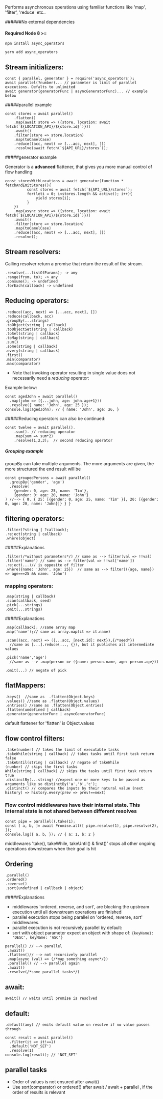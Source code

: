 Performs asynchronous operations using
familiar functions like 'map', 'filter', 'reduce' etc..


######No external dependencies
#### Required Node 8 >=
 
```npm install async_operators```

```yarn add async_operators```

## Stream initializers:
```
const { parallel, generator } = require('async_operators');
await parallel(?number)... // parameter is limit of parallel executions. Defalts to unlimited
await generator(generatorFunc | asyncGeneratorFunc)... // example below
```
#####parallel example
```
const stores = await parallel()
    .flatten()
    .map(await store => ({store, location: await fetch(`${LOCATION_API}/${store.id}`)}))
    .await()
    .filter(store => store.location)
    .map(toCamelCase)
    .reduce((acc, next) => [...acc, next], [])
    .resolve(await fetch(`${API_URL}/stores`));
```
#####generator example

Generator is a **advanced** flattener, that gives you more manual control of flow handling
```
const storesWithLocations = await generator(function * fetchAndEmitStores(){
          const stores = await fetch(`${API_URL}/stores`);
          for(leti = 0; i<stores.length && active(); i++){
              yield stores[i];
          }
    })
    .map(async store => ({store, location: await fetch(`${LOCATION_API}/${store.id}`)}))
    .await()
    .filter(store => store.location)
    .map(toCamelCase)
    .reduce((acc, next) => [...acc, next], [])
    .resolve();
```
## Stream resolvers:
Calling resolver return a promise that return the result of the stream.
```
.resolve(...listOfParams); -> any
.range(from, to); -> any
.consume(); -> undefined
.forEach(callback) -> undefined
```

## Reducing operators:
```
.reduce((acc, next) => [...acc, next], [])
.reduce(callback, acc)
.groupBy(...strings)
.toObject(string | callback)
.toObjectSet(string | callback)
.toSet(string | callback)
.toMap(string | callback)
.sum()
.some(string | callback)
.every(string | callback)
.first()
.min(comparator)
.max(comparator)
```

* Note that invoking operator resulting in single value does not necessarily need a *reducing* operator:

Example below:
```
const agedJohn = await parallel()
  .map(john => ({...john, age: john.age+1}))
  .resolve({ name: 'John', age: 25 });
console.log(agedJohn); // { name: 'John', age: 26, }
```

#####Reducing operators can also be continued:
```
const twelve = await parallel().
    .sum(). // reducing operator
    .map(sum => sum*2)
    .resolve(1,2,3);  // second reducing operator
```
##### Grouping example


groupBy can take multiple arguments. The more arguments are given, the more structured the end result will be
```
const groupedPersons = await parallel()
  .groupBy('gender', 'age')
  .resolve(
    {gender: 0, age: 25, name: 'Tim'},
    {gender: 0: age: 20, name: 'John'}
) //--> { 0, { 25: [{gender: 0, age: 25, name: 'Tim' }], 20: [{gender: 0, age: 20, name: 'John}]} } }
```

## filtering operators:
```
.filter(?string | ?callback); 
.reject(string | callback)
.where(object) 
```
#####Explanations
```
.filter(/*without parameters*/) // same as --> filter(val => !!val)
.filter('name') // same as --> filter(val => !!val['name'])
.reject(...)// is opposite of filter
.where({name: 'John', age: 25})  // same as --> filter(({age, name}) => age===25 && name: 'John')
```
### mapping operators:
```
.map(string | callback)
.scan(callback, seed)
.pick(...strings)
.omit(...strings)
```
#####Explanations
```
.map(callback); //same array map
.map('name');// same as array.map(it => it.name)

.scan((acc, next) => ({...acc, [next.id]: next}),{/*seed*})
  //same as [...].reduce(..., {}), but it publishes all intermediate values

.pick('name','age')
  //same as --> .map(person => ({name: person.name, age: person.age}))

.omit(...) // negate of pick
```

## flatMappers:
```
.keys()  //same as  .flatten(Object.keys)
.values() //same as .flatten(Object.values)
.entries() //same as .flatten(Object.entries)
.flatten(undefined | callback)
.generator(generatorFunc | asyncGeneratorFunc)
```
default flattener for 'flatten' is Object.values

## flow control filters:
```
.take(number) // takes the limit of executable tasks
.takeWhile(string | callback) // takes tasks until first task return false 
.takeUntil(string | callback) // negate of takeWhile
(number) // skips the first tasks
While(string | callback) // skips the tasks until first task return true
.distinctBy(...string) //expect one or more keys to be passed as arguments like so distinctBy('a','b','c');
.distinct() // compares the inputs by their natural value (next history) => history.every(prev => prev!==next)
```
### Flow control middlewares have their internal state. This internal state is not shared between different resolves
```
const pipe = parallel().take(1);
const [ a, b, ]= await Promise.all([ pipe.resolve(1), pipe.resolve(2), ]);
console.log({ a, b, }); // { a: 1, b: 2 }
```
middlewares 'take(), takeWhile, takeUntil() & first()' 
stops all other ongoing operations downstream when their goal is hit

## Ordering
```
.parallel()
.ordered()
.reverse()
.sort(undefined | callback | object)
```
#####Explanations
* middlewares 'ordered, reverse, and sort', are blocking the upstream execution until all downstream operations are finished
* parallel execution stops being parallel on 'ordered,  reverse, sort' middlewares.
* parallel execution is not recursively parallel by default:
* sort with object parameter expect an object with shape of: 
   ```{keyName1: 'DESC', keyName: 'ASC'}```

```
parallel() // --> parallel
 .await()
 .flatten()// --> not recursively parallel
 .map(async (val) => {/*map something async*/})
 .parallel() // --> parallel again
 .await()
 .resolve(/*some parallel tasks*/) 
```
## await:
```
await() // waits until promise is resolved

```
## default:
```
.default(any) // emits default value on resolve if no value passes through

const result = await parallel()
  .filter(it => it!==1)
  .default('NOT_SET')
  .resolve(1)
console.log(result); // 'NOT_SET' 
```

## parallel tasks
* Order of values is not ensured after await()
* Use sort(comparator) or ordered() after await / await + parallel , if the order of results is relevant

